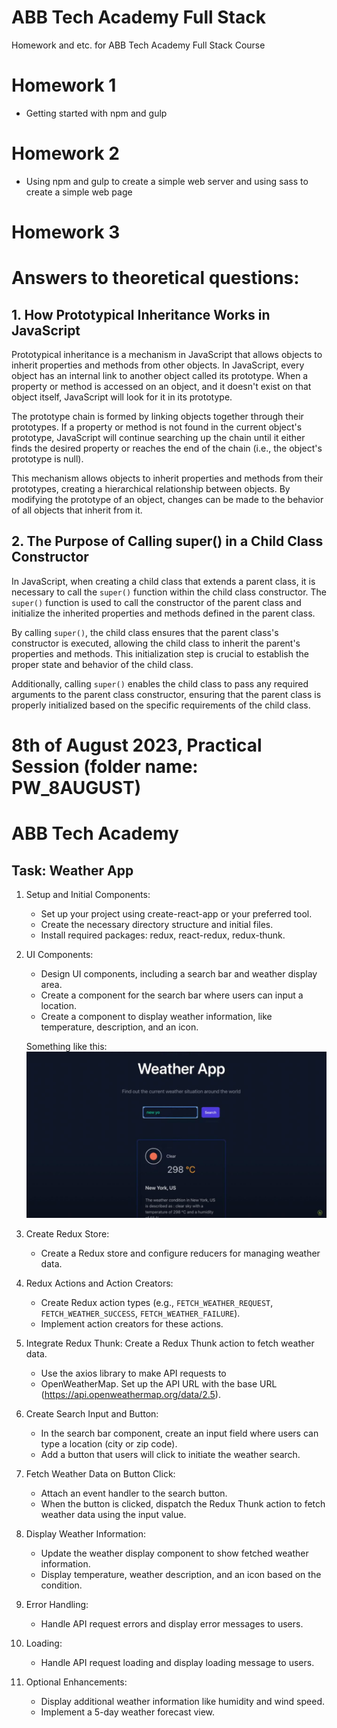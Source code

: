 # ABB Tech Academy Full Stack
Homework and etc. for ABB Tech Academy Full Stack Course

# Homework 1

- Getting started with npm and gulp

# Homework 2

- Using npm and gulp to create a simple web server and using sass to create a simple web page

# Homework 3

# Answers to theoretical questions:

## 1. How Prototypical Inheritance Works in JavaScript

Prototypical inheritance is a mechanism in JavaScript that allows objects to inherit properties and methods from other objects. In JavaScript, every object has an internal link to another object called its prototype. When a property or method is accessed on an object, and it doesn't exist on that object itself, JavaScript will look for it in its prototype.

The prototype chain is formed by linking objects together through their prototypes. If a property or method is not found in the current object's prototype, JavaScript will continue searching up the chain until it either finds the desired property or reaches the end of the chain (i.e., the object's prototype is null).

This mechanism allows objects to inherit properties and methods from their prototypes, creating a hierarchical relationship between objects. By modifying the prototype of an object, changes can be made to the behavior of all objects that inherit from it.

## 2. The Purpose of Calling super() in a Child Class Constructor

In JavaScript, when creating a child class that extends a parent class, it is necessary to call the `super()` function within the child class constructor. The `super()` function is used to call the constructor of the parent class and initialize the inherited properties and methods defined in the parent class.

By calling `super()`, the child class ensures that the parent class's constructor is executed, allowing the child class to inherit the parent's properties and methods. This initialization step is crucial to establish the proper state and behavior of the child class.

Additionally, calling `super()` enables the child class to pass any required arguments to the parent class constructor, ensuring that the parent class is properly initialized based on the specific requirements of the child class.

# 8th of August 2023, Practical Session (folder name: PW_8AUGUST)

# ABB Tech Academy

## Task: Weather App

1. Setup and Initial Components:
   - Set up your project using create-react-app or your preferred tool.
   - Create the necessary directory structure and initial files.
   - Install required packages: redux, react-redux, redux-thunk.
2. UI Components:
   - Design UI components, including a search bar and weather display area.
   - Create a component for the search bar where users can input a location.
   - Create a component to display weather information, like temperature, description, and an icon.

    Something like this:
    ![Weather App](./PW_8AUGUST/weather-app.png)

3. Create Redux Store:
   - Create a Redux store and configure reducers for managing weather data.
4. Redux Actions and Action Creators:
   - Create Redux action types (e.g., `FETCH_WEATHER_REQUEST`, `FETCH_WEATHER_SUCCESS`, `FETCH_WEATHER_FAILURE`).
   - Implement action creators for these actions.
5. Integrate Redux Thunk:
   Create a Redux Thunk action to fetch weather data.
   - Use the axios library to make API requests to 
   - OpenWeatherMap. Set up the API URL with the base URL (https://api.openweathermap.org/data/2.5).
6. Create Search Input and Button:
   - In the search bar component, create an input field where users can type a location (city or zip code).
   - Add a button that users will click to initiate the weather search.
7. Fetch Weather Data on Button Click:
   - Attach an event handler to the search button.
   - When the button is clicked, dispatch the Redux Thunk action to fetch weather data using the input value.
8. Display Weather Information:
   - Update the weather display component to show fetched weather information.
   - Display temperature, weather description, and an icon based on the condition.
9. Error Handling:
   - Handle API request errors and display error messages to users.
10. Loading:
    - Handle API request loading and display loading message to users.
11. Optional Enhancements:
    - Display additional weather information like humidity and wind speed.
    - Implement a 5-day weather forecast view.
